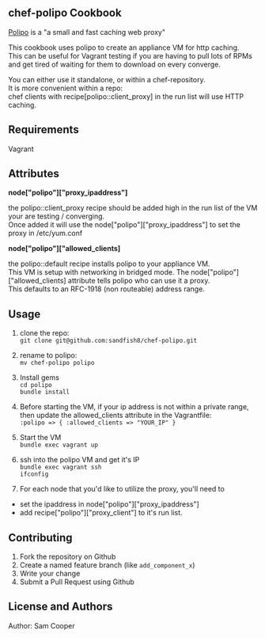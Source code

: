 chef-polipo Cookbook
--------------------

[Polipo](http://www.pps.univ-paris-diderot.fr/~jch/software/polipo/) is a "a small and fast caching web proxy"  

This cookbook uses polipo to create an appliance VM for http caching.  
This can be useful for Vagrant testing if you are having to pull lots of RPMs and get tired of waiting for them to download on every converge.  

You can either use it standalone, or within a chef-repository.  
It is more convenient within a repo:  
chef clients with recipe\[polipo::client\_proxy\] in the run list will use HTTP caching.  

Requirements
------------

Vagrant


Attributes
----------

**node["polipo"]["proxy_ipaddress"]**

the polipo::client\_proxy recipe should be added high in the run list of the VM your are testing / converging.  
Once added it will use the node["polipo"]["proxy_ipaddress"] to set the proxy in /etc/yum.conf

**node["polipo"]["allowed_clients]**

the polipo::default recipe installs polipo to your appliance VM.  
This VM is setup with networking in bridged mode. 
The node["polipo"]["allowed_clients] attribute tells polipo who can use it a proxy.  
This defaults to an RFC-1918 (non routeable) address range.  


Usage
-----

1. clone the repo:  
`git clone git@github.com:sandfish8/chef-polipo.git`  

2. rename to polipo:  
`mv chef-polipo polipo`  

3. Install gems  
`cd polipo`  
`bundle install`

4. Before starting the VM, if your ip address is not within a private range, then update the allowed\_clients attribute in the Vagrantfile:  
`:polipo => {
   :allowed_clients => "YOUR_IP"
 } `

5. Start the VM  
`bundle exec vagrant up`

6. ssh into the polipo VM and get it's IP  
`bundle exec vagrant ssh`  
`ifconfig`

7. For each node that you'd like to utilize the proxy, you'll need to  

  * set the ipaddress in node["polipo"]["proxy_ipaddress"]
  * add recipe["polipo"]["proxy\_client"] to it's run list.


Contributing
------------

1. Fork the repository on Github
2. Create a named feature branch (like `add_component_x`)
3. Write your change
6. Submit a Pull Request using Github

License and Authors
-------------------
Author: Sam Cooper
